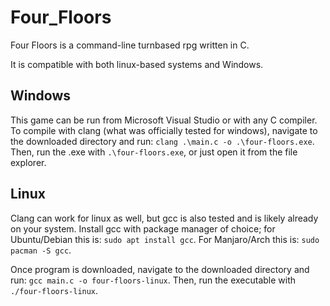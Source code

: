 # Four_Floors
Four Floors is a command-line turnbased rpg written in C.

It is compatible with both linux-based systems and Windows.

## Windows
This game can be run from Microsoft Visual Studio or with any C compiler.
To compile with clang (what was officially tested for windows), navigate to the downloaded directory and run:
`clang .\main.c -o .\four-floors.exe`.
Then, run the .exe with `.\four-floors.exe`, or just open it from the file explorer.

## Linux
Clang can work for linux as well, but gcc is also tested and is likely already on your system.
Install gcc with package manager of choice; for Ubuntu/Debian this is:
`sudo apt install gcc`. For Manjaro/Arch this is: `sudo pacman -S gcc`.

Once program is downloaded, navigate to the downloaded directory and run:
`gcc main.c -o four-floors-linux`.
Then, run the executable with `./four-floors-linux`.
